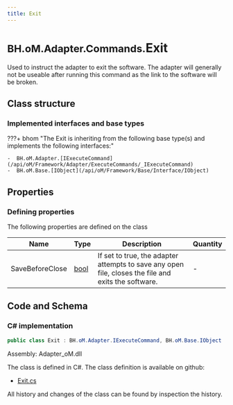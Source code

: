 ```yaml
---
title: Exit
---
```


# <small>BH.oM.Adapter.Commands.</small>**Exit**

Used to instruct the adapter to exit the software. The adapter will generally not be useable after running this command as the link to the software will be broken.

## Class structure

### Implemented interfaces and base types

???+ bhom "The Exit is inheriting from the following base type(s) and implements the following interfaces:"

    -  BH.oM.Adapter.[IExecuteCommand](/api/oM/Framework/Adapter/ExecuteCommands/_IExecuteCommand)
    -  BH.oM.Base.[IObject](/api/oM/Framework/Base/Interface/IObject)


## Properties



### Defining properties

The following properties are defined on the class

| Name             | Type             | Description      | Quantity         |
|------------------|------------------|------------------|------------------|
| SaveBeforeClose | [bool](https://learn.microsoft.com/en-us/dotnet/api/System.Boolean?view=netstandard-2.0) | If set to true, the adapter attempts to save any open file, closes the file and exits the software. | - |


## Code and Schema

### C# implementation

``` C# title="C#"
public class Exit : BH.oM.Adapter.IExecuteCommand, BH.oM.Base.IObject
```

Assembly: Adapter_oM.dll

The class is defined in C#. The class definition is available on github:

- [Exit.cs](https://github.com/BHoM/BHoM_Adapter/blob/develop/Adapter_oM/ExecuteCommands\Exit.cs)

All history and changes of the class can be found by inspection the history.
